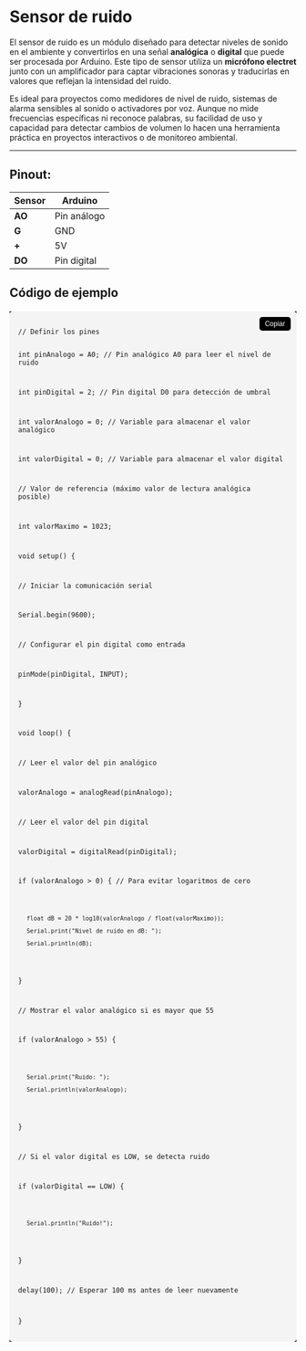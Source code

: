 # Sensor de ruido

El sensor de ruido es un módulo diseñado para detectar niveles de sonido en el ambiente y convertirlos en una señal **analógica** o **digital** que puede ser procesada por Arduino. Este tipo de sensor utiliza un **micrófono electret** junto con un amplificador para captar vibraciones sonoras y traducirlas en valores que reflejan la intensidad del ruido.

Es ideal para proyectos como medidores de nivel de ruido, sistemas de alarma sensibles al sonido o activadores por voz. Aunque no mide frecuencias específicas ni reconoce palabras, su facilidad de uso y capacidad para detectar cambios de volumen lo hacen una herramienta práctica en proyectos interactivos o de monitoreo ambiental.

---

## Pinout:

| **Sensor** | **Arduino**   |
|------------|---------------|
| **AO**     | Pin análogo   |
| **G**      | GND           |
| **+**      | 5V            |
| **DO**     | Pin digital   |

<html lang="en">
<head>
  <meta charset="UTF-8">
  <meta name="viewport" content="width=device-width, initial-scale=1.0">
  
  <!-- Include Highlight.js -->
  <link rel="stylesheet" href="https://cdnjs.cloudflare.com/ajax/libs/highlight.js/11.7.0/styles/atom-one-dark.min.css">
  <script src="https://cdnjs.cloudflare.com/ajax/libs/highlight.js/11.7.0/highlight.min.js"></script>

  <!-- Include Clipboard.js -->
  <script src="https://cdnjs.cloudflare.com/ajax/libs/clipboard.js/2.0.11/clipboard.min.js"></script>

  <style>
    .code-container {
      position: relative;
      margin: 20px 0;
      background: black;
    }

    .copy-button {
      position: absolute;
      top: 10px;
      right: 10px;
      background-color: #000;
      color: white;
      border: none;
      padding: 5px 10px;
      border-radius: 5px;
      cursor: pointer;
      font-size: 12px;
    }

    .copy-button:hover {
      background-color: #0056b3;
    }

    pre {
      background: #f4f4f4;
      padding: 15px;
      border-radius: 5px;
      overflow: auto;
    }
  </style>
</head>
<body>

<h2>Código de ejemplo</h2>

<div class="code-container">
  <button class="copy-button" data-clipboard-target="#code">Copiar</button>
  <pre><code id="code" class="cpp">
// Definir los pines 

int pinAnalogo = A0;  // Pin analógico A0 para leer el nivel de ruido 

int pinDigital = 2;   // Pin digital D0 para detección de umbral 

int valorAnalogo = 0;  // Variable para almacenar el valor analógico 

int valorDigital = 0;  // Variable para almacenar el valor digital 

 

// Valor de referencia (máximo valor de lectura analógica posible) 

int valorMaximo = 1023;  

 

void setup() { 

  // Iniciar la comunicación serial 

  Serial.begin(9600); 

   

  // Configurar el pin digital como entrada 

  pinMode(pinDigital, INPUT); 

} 

 

void loop() { 

  // Leer el valor del pin analógico 

  valorAnalogo = analogRead(pinAnalogo); 

   

  // Leer el valor del pin digital 

  valorDigital = digitalRead(pinDigital); 

  if (valorAnalogo > 0) { // Para evitar logaritmos de cero 

    float dB = 20 * log10(valorAnalogo / float(valorMaximo)); 

    Serial.print("Nivel de ruido en dB: "); 

    Serial.println(dB); 

  } 

 

  // Mostrar el valor analógico si es mayor que 55 

  if (valorAnalogo > 55) { 

    Serial.print("Ruido: "); 

    Serial.println(valorAnalogo); 

  } 

 

  // Si el valor digital es LOW, se detecta ruido 

  if (valorDigital == LOW) { 

    Serial.println("Ruido!"); 

  } 

 

  delay(100); // Esperar 100 ms antes de leer nuevamente 

} 
  </code></pre>
</div>

<script>
  // Inicializar Highlight.js
  hljs.highlightAll();

  // Inicializar Clipboard.js
  new ClipboardJS('.copy-button');
</script>

</body>
</html>